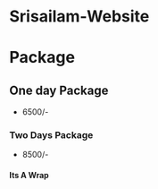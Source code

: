 # Srisailam-Website

# Package

## One day Package 
- 6500/-

### Two Days Package
 - 8500/-

#### Its A Wrap
